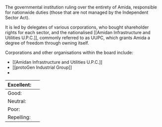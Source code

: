 The governmental institution ruling over the entirety of Amida, responsible for nationwide duties (those that are not managed by the Independent Sector Act).

It is led by delegates of various corporations, who bought shareholder rights for each sector, and the nationalised [[Amidan Infrastructure and Utilities U.P.C.]], commonly referred to as UUPC, which grants Amida a degree of freedom through owning itself. 

Corporations and other organisations within the board include:
- [[Amidan Infrastructure and Utilities U.P.C.]]
- [[protoGen Industrial Group]]
- 

| Excellent: |     |
|------------|-----|
| Good:      |     |
| Neutral:   |     |
| Poor:      |     |
| Repelling: |     |

